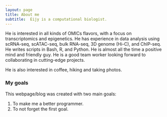 ```yaml
---
layout: page
title: About me
subtitle:  Eijy is a computational biologist.
---
```


He is interested in all kinds of OMICs flavors, with a focus on transcriptomics and epigenetics. He has experience in data analysis using scRNA-seq, scATAC-seq, bulk RNA-seq, 3D genome (Hi-C), and ChIP-seq. He writes scripts in Bash, R, and Python. He is almost all the time a positive mind and friendly guy. He is a good team worker looking forward to collaborating in cutting-edge projects.

He is also interested in coffee, hiking and taking photos.


### My goals

This webpage/blog was created with two main goals:  
1. To make me a better programmer.  
2. To not forget the first goal.



